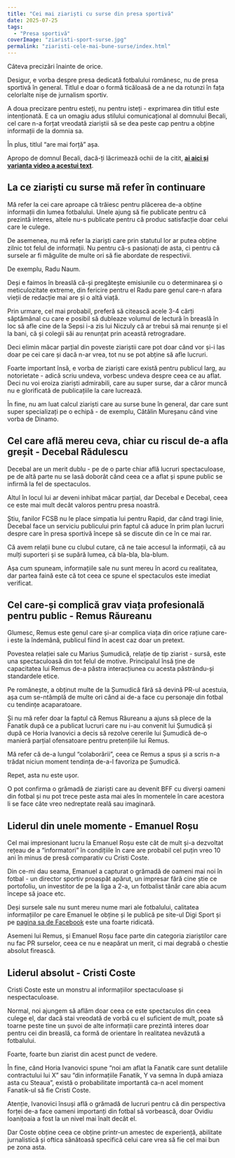 ```yaml
---
title: "Cei mai ziariști cu surse din presa sportivă"
date: 2025-07-25
tags: 
  - "Presa sportivă"
coverImage: "ziaristi-sport-surse.jpg"
permalink: "ziaristi-cele-mai-bune-surse/index.html"
---
```


Câteva precizări înainte de orice.

Desigur, e vorba despre presa dedicată fotbalului românesc, nu de presa sportivă în general. Titlul e doar o formă ticăloasă de a ne da rotunzi în fața celorlalte nișe de jurnalism sportiv.

A doua precizare pentru esteți, nu pentru isteți - exprimarea din titlul este intenționată. E ca un omagiu adus stilului comunicațional al domnului Becali, cel care n-a forțat vreodată ziariștii să se dea peste cap pentru a obține informații de la domnia sa.

În plus, titlul “are mai forță” așa.

Apropo de domnul Becali, dacă-ți lăcrimează ochii de la citit, [**ai aici și varianta video a acestui text**](https://youtu.be/tt2Qr1TmqKg).

## La ce ziariști cu surse mă refer în continuare

Mă refer la cei care aproape că trăiesc pentru plăcerea de-a obține informații din lumea fotbalului. Unele ajung să fie publicate pentru că prezintă interes, altele nu-s publicate pentru că produc satisfacție doar celui care le culege.

De asemenea, nu mă refer la ziariști care prin statutul lor ar putea obține zilnic tot felul de informații. Nu pentru că-s pasionați de asta, ci pentru că sursele ar fi măgulite de multe ori să fie abordate de respectivii.

De exemplu, Radu Naum.

Deși e faimos în breaslă că-și pregătește emisiunile cu o determinarea și o meticulozitate extreme, din fericire pentru el Radu pare genul care-n afara vieții de redacție mai are și o altă viață.

Prin urmare, cel mai probabil, preferă să citească acele 3-4 cărți săptămânal cu care e posibil să dubleaze volumul de lectură în breaslă în loc să afle cine de la Sepsi i-a zis lui Niczuly că ar trebui să mai renunțe și el la bani, că și colegii săi au renunțat prin această retrogradare.

Deci elimin măcar parțial din poveste ziariștii care pot doar când vor și-i las doar pe cei care și dacă n-ar vrea, tot nu se pot abține să afle lucruri.

Foarte important însă, e vorba de ziariști care există pentru publicul larg, au notorietate - adică scriu undeva, vorbesc undeva despre ceea ce au aflat. Deci nu voi eroiza ziariști admirabili, care au super surse, dar a căror muncă nu e glorificată de publicațiile la care lucrează.

În fine, nu am luat calcul ziariști care au surse bune în general, dar care sunt super specializați pe o echipă - de exemplu, Cătălin Mureșanu când vine vorba de Dinamo.

## Cel care află mereu ceva, chiar cu riscul de-a afla greșit - Decebal Rădulescu

Decebal are un merit dublu - pe de o parte chiar află lucruri spectaculoase, pe de altă parte nu se lasă doborât când ceea ce a aflat și spune public se infirmă la fel de spectaculos.

Altul în locul lui ar deveni inhibat măcar parțial, dar Decebal e Decebal, ceea ce este mai mult decât valoros pentru presa noastră.

Știu, fanilor FCSB nu le place simpatia lui pentru Rapid, dar când tragi linie, Decebal face un serviciu publicului prin faptul că aduce în prim plan lucruri despre care în presa sportivă începe să se discute din ce în ce mai rar.

Că avem relații bune cu clubul cutare, că ne taie accesul la informații, că au mulți suporteri și se supără lumea, că bla-bla, bla-blum.

Așa cum spuneam, informațiile sale nu sunt mereu în acord cu realitatea, dar partea faină este că tot ceea ce spune el spectaculos este imediat verificat.

## Cel care-și complică grav viața profesională pentru public - Remus Răureanu

Glumesc, Remus este genul care și-ar complica viața din orice rațiune care-i este la îndemână, publicul fiind în acest caz doar un pretext.

Povestea relației sale cu Marius Șumudică, relație de tip ziarist - sursă, este una spectaculoasă din tot felul de motive. Principalul însă ține de capacitatea lui Remus de-a păstra interacțiunea cu acesta păstrându-și standardele etice.

Pe românește, a obținut multe de la Șumudică fără să devină PR-ul acestuia, așa cum se-ntâmplă de multe ori când ai de-a face cu personaje din fotbal cu tendințe acaparatoare.

Și nu mă refer doar la faptul că Remus Răureanu a ajuns să plece de la Fanatik după ce a publicat lucruri care nu i-au convenit lui Șumudică și după ce Horia Ivanovici a decis să rezolve cererile lui Șumudică de-o manieră parțial ofensatoare pentru pretențiile lui Remus.

Mă refer că de-a lungul “colaborării”, ceea ce Remus a spus și a scris n-a trădat niciun moment tendința de-a-l favoriza pe Șumudică.

Repet, asta nu este ușor.

O pot confirma o grămadă de ziariști care au devenit BFF cu diverși oameni din fotbal și nu pot trece peste asta mai ales în momentele în care acestora li se face câte vreo nedreptate reală sau imaginară.

## Liderul din unele momente - Emanuel Roșu

Cel mai impresionant lucru la Emanuel Roșu este cât de mult și-a dezvoltat rețeau de a “informatori” în condițiile în care are probabil cel puțin vreo 10 ani în minus de presă comparativ cu Cristi Coste.

Din ce-mi dau seama, Emanuel a capturat o grămadă de oameni mai noi în fotbal - un director sportiv proaspăt apărut, un impresar fără cine știe ce portofoliu, un investitor de pe la liga a 2-a, un fotbalist tânăr care abia acum începe să joace etc.

Deși sursele sale nu sunt mereu nume mari ale fotbalului, calitatea informațiilor pe care Emanuel le obține și le publică pe site-ul Digi Sport și pe [pagina sa de Facebook](https://www.facebook.com/emanuelmrosu) este una foarte ridicată.

Asemeni lui Remus, și Emanuel Roșu face parte din categoria ziariștilor care nu fac PR surselor, ceea ce nu e neapărat un merit, ci mai degrabă o chestie absolut firească.

## Liderul absolut - Cristi Coste

Cristi Coste este un monstru al informațiilor spectaculoase și nespectaculoase.

Normal, noi ajungem să aflăm doar ceea ce este spectaculos din ceea culege el, dar dacă stai vreodată de vorbă cu el suficient de mult, poate să toarne peste tine un șuvoi de alte informații care prezintă interes doar pentru cei din breaslă, ca formă de orientare în realitatea nevăzută a fotbalului.

Foarte, foarte bun ziarist din acest punct de vedere.

În fine, când Horia Ivanovici spune “noi am aflat la Fanatik care sunt detaliile contractului lui X” sau “din informațiile Fanatik, Y va semna în după amiaza asta cu Steaua”, există o probabilitate importantă ca-n acel moment Fanatik-ul să fie Cristi Coste.

Atenție, Ivanovici însuși află o grămadă de lucruri pentru că din perspectiva forței de-a face oameni importanți din fotbal să vorbească, doar Ovidiu Ioanițoaia a fost la un nivel mai înalt decât el.

Dar Coste obține ceea ce obține printr-un amestec de experiență, abilitate jurnalistică și oftica sănătoasă specifică celui care vrea să fie cel mai bun pe zona asta.
